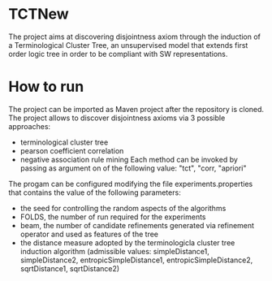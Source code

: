 # TCTNew
The project aims at discovering disjointness axiom through the induction of a Terminological Cluster Tree, an unsupervised model that extends first order logic tree in order to be compliant with SW representations.

# How to run 
The project can be imported as Maven project after the repository is cloned. The project allows to discover disjointness axioms via 3 possible approaches:
- terminological cluster tree 
- pearson coefficient correlation
- negative association rule mining
Each method can be invoked by passing as argument on of the following value: "tct", "corr, "apriori" 

The progam can be configured modifying the file experiments.properties that contains the value of the following parameters:
- the seed for controlling the random aspects of the algorithms
- FOLDS, the number of run required for the experiments
- beam, the number of candidate refinements generated via refinement operator and used as features of the tree
- the distance measure adopted by the terminologicla cluster tree induction algorithm (admissible values: simpleDistance1,
	simpleDistance2, entropicSimpleDistance1, entropicSimpleDistance2, sqrtDistance1, sqrtDistance2)

# 
